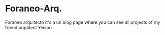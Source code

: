 # Foraneo-Arq.

Foraneo arquitecto it's a un blog page where you can see all projects of my friend arquitect Yeison
